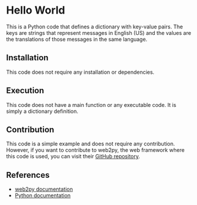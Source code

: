 # Hello World

This is a Python code that defines a dictionary with key-value pairs. The keys are strings that represent messages in English (US) and the values are the translations of those messages in the same language. 

## Installation

This code does not require any installation or dependencies.

## Execution

This code does not have a main function or any executable code. It is simply a dictionary definition.

## Contribution

This code is a simple example and does not require any contribution. However, if you want to contribute to web2py, the web framework where this code is used, you can visit their [GitHub repository](https://github.com/web2py/web2py).

## References

- [web2py documentation](http://www.web2py.com/books/default/chapter/29/00/introduction)
- [Python documentation](https://docs.python.org/3/)